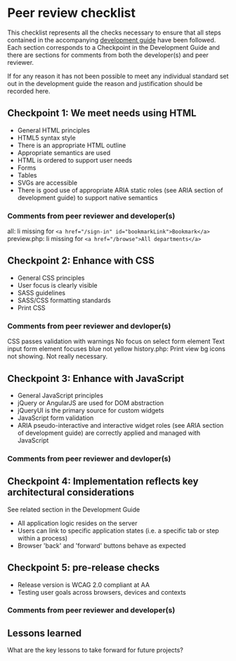 # Peer review checklist

This checklist represents all the checks necessary to ensure that all steps contained in the accompanying [development guide](development-guide.md) have been followed. Each section corresponds to a Checkpoint in the Development Guide and there are sections for comments from both the developer(s) and peer reviewer.

If for any reason it has not been possible to meet any individual standard set out in the development guide the reason and justification should be recorded here.

## Checkpoint 1: We meet needs using HTML

* General HTML principles
* HTML5 syntax style
* There is an appropriate HTML outline
* Appropriate semantics are used
* HTML is ordered to support user needs
* Forms
* Tables
* SVGs are accessible
* There is good use of appropriate ARIA static roles (see ARIA section of development guide) to support native semantics

### Comments from peer reviewer and developer(s)

all: li missing for `<a href="/sign-in" id="bookmarkLink">Bookmark</a>`
preview.php: li missing for `<a href="/browse">All departments</a>`

## Checkpoint 2: Enhance with CSS

* General CSS principles
* User focus is clearly visible
* SASS guidelines
* SASS/CSS formatting standards
* Print CSS

### Comments from peer reviewer and devloper(s)

CSS passes validation with warnings
No focus on select form element
Text input form element focuses blue not yellow
history.php: Print view bg icons not showing. Not really necessary. 

## Checkpoint 3: Enhance with JavaScript

* General JavaScript principles
* jQuery or AngularJS are used for DOM abstraction
* jQueryUI is the primary source for custom widgets
* JavaScript form validation
* ARIA pseudo-interactive and interactive widget roles (see ARIA section of development guide) are correctly applied and managed with JavaScript

### Comments from peer reviewer and devloper(s)



## Checkpoint 4: Implementation reflects key architectural considerations

See related section in the Development Guide

* All application logic resides on the server
* Users can link to specific application states (i.e. a specific tab or step within a process)
* Browser 'back' and 'forward' buttons behave as expected

## Checkpoint 5: pre-release checks

* Release version is WCAG 2.0 compliant at AA
* Testing user goals across browsers, devices and contexts

### Comments from peer reviewer and developer(s)

## Lessons learned

What are the key lessons to take forward for future projects?





